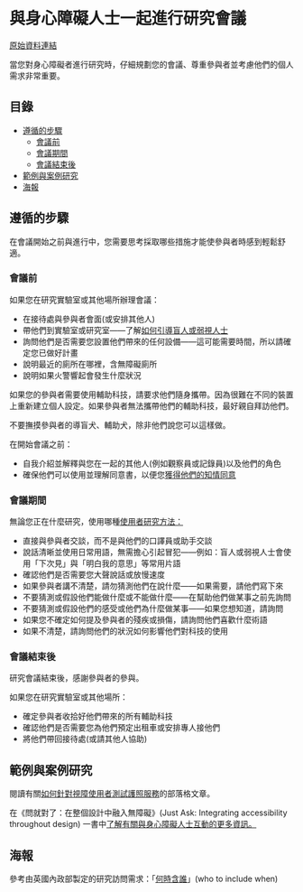 # 與身心障礙人士一起進行研究會議

[原始資料連結](https://www.gov.uk/service-manual/user-research/running-research-sessions-with-people-with-disabilities)

當您對身心障礙者進行研究時，仔細規劃您的會議、尊重參與者並考慮他們的個人需求非常重要。

## 目錄

 - [遵循的步驟](#遵循的步驟)
   - [會議前](#會議前)
   - [會議期間](#會議期間)
   - [會議結束後](#會議結束後)
 - [範例與案例研究](#範例與案例研究)
 - [海報](#海報)

## 遵循的步驟

在會議開始之前與進行中，您需要思考採取哪些措施才能使參與者時感到輕鬆舒適。

### 會議前

如果您在研究實驗室或其他場所辦理會議：

- 在接待處與參與者會面(或安排其他人)
- 帶他們到實驗室或研究室——了解[如何引導盲人或弱視人士](http://www.rnib.org.uk/information-everyday-living-family-friends-and-carers/guiding-blind-or-partially-sighted-person)
- 詢問他們是否需要您設置他們帶來的任何設備——這可能需要時間，所以請確定您已做好計畫
- 說明最近的廁所在哪裡，含無障礙廁所
- 說明如果火警響起會發生什麼狀況

如果您的參與者需要使用輔助科技，請要求他們隨身攜帶。因為很難在不同的裝置上重新建立個人設定。如果參與者無法攜帶他們的輔助科技，最好親自拜訪他們。

不要撫摸參與者的導盲犬、輔助犬，除非他們說您可以這樣做。

在開始會議之前：

- 自我介紹並解釋與您在一起的其他人(例如觀察員或記錄員)以及他們的角色
- 確保他們可以使用並理解同意書，以便您[獲得他們的知情同意](https://www.gov.uk/service-manual/user-research/getting-users-consent-for-research#getting-consent-from-disabled-people)

### 會議期間

無論您正在什麼研究，使用哪種[使用者研究方法：](https://www.gov.uk/service-manual/user-research#user-research-methods)

- 直接與參與者交談，而不是與他們的口譯員或助手交談
- 說話清晰並使用日常用語，無需擔心引起冒犯——例如：盲人或弱視人士會使用「下次見」與「明白我的意思」等常用片語
- 確認他們是否需要您大聲說話或放慢速度
- 如果參與者講不清楚，請勿猜測他們在說什麼——如果需要，請他們寫下來
- 不要猜測或假設他們能做什麼或不能做什麼——在幫助他們做某事之前先詢問
- 不要猜測或假設他們的感受或他們為什麼做某事——如果您想知道，請詢問
- 如果您不確定如何提及參與者的殘疾或損傷，請詢問他們喜歡什麼術語
- 如果不清楚，請詢問他們的狀況如何影響他們對科技的使用

### 會議結束後

研究會議結束後，感謝參與者的參與。

如果您在研究實驗室或其他場所：

- 確定參與者收拾好他們帶來的所有輔助科技
- 確認他們是否需要您為他們預定出租車或安排專人接他們
- 將他們帶回接待處(或請其他人協助)

## 範例與案例研究

閱讀有關[如何針對視障使用者測試護照服務](https://userresearch.blog.gov.uk/2016/01/22/research-with-visually-impaired-users/)的部落格文章。

在《問就對了：在整個設計中融入無障礙》(Just Ask: Integrating accessibility throughout design) 一書中[了解有關與身心障礙人士互動的更多資訊。](http://www.uiaccess.com/accessucd/interact.html)

## 海報

參考由英國內政部製定的研究訪問需求：「[何時含誰](https://github.com/UKHomeOffice/posters/blob/master/accessibility/researching-access-needs/Research-who_to_include_when%3F.pdf)」(who
to include when)
